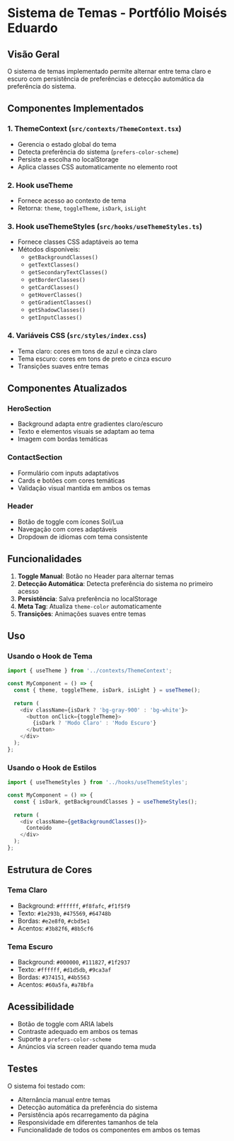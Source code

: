 # Sistema de Temas - Portfólio Moisés Eduardo

## Visão Geral

O sistema de temas implementado permite alternar entre tema claro e escuro com persistência de preferências e detecção automática da preferência do sistema.

## Componentes Implementados

### 1. ThemeContext (`src/contexts/ThemeContext.tsx`)
- Gerencia o estado global do tema
- Detecta preferência do sistema (`prefers-color-scheme`)
- Persiste a escolha no localStorage
- Aplica classes CSS automaticamente no elemento root

### 2. Hook useTheme
- Fornece acesso ao contexto de tema
- Retorna: `theme`, `toggleTheme`, `isDark`, `isLight`

### 3. Hook useThemeStyles (`src/hooks/useThemeStyles.ts`)
- Fornece classes CSS adaptáveis ao tema
- Métodos disponíveis:
  - `getBackgroundClasses()`
  - `getTextClasses()`
  - `getSecondaryTextClasses()`
  - `getBorderClasses()`
  - `getCardClasses()`
  - `getHoverClasses()`
  - `getGradientClasses()`
  - `getShadowClasses()`
  - `getInputClasses()`

### 4. Variáveis CSS (`src/styles/index.css`)
- Tema claro: cores em tons de azul e cinza claro
- Tema escuro: cores em tons de preto e cinza escuro
- Transições suaves entre temas

## Componentes Atualizados

### HeroSection
- Background adapta entre gradientes claro/escuro
- Texto e elementos visuais se adaptam ao tema
- Imagem com bordas temáticas

### ContactSection
- Formulário com inputs adaptativos
- Cards e botões com cores temáticas
- Validação visual mantida em ambos os temas

### Header
- Botão de toggle com ícones Sol/Lua
- Navegação com cores adaptáveis
- Dropdown de idiomas com tema consistente

## Funcionalidades

1. **Toggle Manual**: Botão no Header para alternar temas
2. **Detecção Automática**: Detecta preferência do sistema no primeiro acesso
3. **Persistência**: Salva preferência no localStorage
4. **Meta Tag**: Atualiza `theme-color` automaticamente
5. **Transições**: Animações suaves entre temas

## Uso

### Usando o Hook de Tema
```typescript
import { useTheme } from '../contexts/ThemeContext';

const MyComponent = () => {
  const { theme, toggleTheme, isDark, isLight } = useTheme();
  
  return (
    <div className={isDark ? 'bg-gray-900' : 'bg-white'}>
      <button onClick={toggleTheme}>
        {isDark ? 'Modo Claro' : 'Modo Escuro'}
      </button>
    </div>
  );
};
```

### Usando o Hook de Estilos
```typescript
import { useThemeStyles } from '../hooks/useThemeStyles';

const MyComponent = () => {
  const { isDark, getBackgroundClasses } = useThemeStyles();
  
  return (
    <div className={getBackgroundClasses()}>
      Conteúdo
    </div>
  );
};
```

## Estrutura de Cores

### Tema Claro
- Background: `#ffffff`, `#f8fafc`, `#f1f5f9`
- Texto: `#1e293b`, `#475569`, `#64748b`
- Bordas: `#e2e8f0`, `#cbd5e1`
- Acentos: `#3b82f6`, `#8b5cf6`

### Tema Escuro
- Background: `#000000`, `#111827`, `#1f2937`
- Texto: `#ffffff`, `#d1d5db`, `#9ca3af`
- Bordas: `#374151`, `#4b5563`
- Acentos: `#60a5fa`, `#a78bfa`

## Acessibilidade

- Botão de toggle com ARIA labels
- Contraste adequado em ambos os temas
- Suporte a `prefers-color-scheme`
- Anúncios via screen reader quando tema muda

## Testes

O sistema foi testado com:
- Alternância manual entre temas
- Detecção automática da preferência do sistema
- Persistência após recarregamento da página
- Responsividade em diferentes tamanhos de tela
- Funcionalidade de todos os componentes em ambos os temas 
